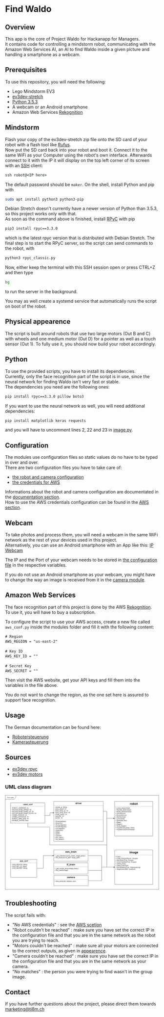 # Find Waldo
## Overview
This app is the core of Project Waldo for Hackanapp for Managers.  
It contains code for controlling a mindstorm robot, communicating with the Amazon Web Services AI, an AI to find Waldo inside a given picture and handling a smartphone as a webcam.

## Prerequisites
To use this repository, you will need the following:
- Lego Mindstorm EV3
- [ev3dev-stretch](https://github.com/ev3dev/ev3dev/releases/download/ev3dev-stretch-2019-03-03/ev3dev-stretch-ev3-generic-2019-03-03.zip)
- [Python 3.5.3](https://www.python.org/downloads/release/python-353/)
- A webcam or an Android smartphone
- Amazon Web Services [Rekognition](https://aws.amazon.com/de/rekognition/)

## Mindstorm
Flash your copy of the ev3dev-stretch zip file onto the SD card of your robot with a flash tool like [Rufus](https://github.com/pbatard/rufus/releases/download/v3.5/rufus-3.5p.exe).  
Now put the SD card back into your robot and boot it. Connect it to the same WiFi as your Computer using the robot's own interface. Afterwards connect to it with the IP it will display on the top left corner of its screen with an [SSH](https://www.howtogeek.com/336775/how-to-enable-and-use-windows-10s-built-in-ssh-commands/) client:
```cmd
ssh robot@<IP here>
``` 
The default password should be `maker`.
On the shell, install Python and pip with
```bash
sudo apt install python3 python3-pip
```
Debian Stretch doesn't currently have a newer version of Python than 3.5.3, so this project works only with that.  
As soon as the command above is finished, install [RPyC](https://pypi.org/project/rpyc/) with pip
```bash
pip3 install rpyc==3.3.0
```
which is the latest rpyc version that is distributed with Debian Stretch.
The final step is to start the RPyC server, so the script can send commands to the robot, with 
```bash
python3 rpyc_classic.py
```
Now, either keep the terminal with this SSH session open or press CTRL+Z and then type
```bash
bg
```
to run the server in the background.  

You may as well create a systemd service that automatically runs the script on boot of the robot.


## Physical appearence

The script is built around robots that use two large motors (Out B and C) with wheels and one medium motor (Out D) for a pointer as well as a touch sensor (Out 1). To fully use it, you should now build your robot accordingly.


## Python
To use the provided scripts, you have to install its dependencies.  
Currently, only the face recognition part of the script is in use, 
since the neural network for finding Waldo isn't very fast or stable.  
The dependencies you need are the following ones:
```cmd
pip install rpyc==3.3.0 pillow boto3
```
If you want to use the neural network as well, you will need additional dependencies:
```cmd
pip install matplotlib keras requests
```
and you will have to uncomment lines 2, 22 and 23 in [image.py](/image.py).

## Configuration
The modules use configuration files so static values do no have to be typed in over and over.  
There are two configuration files you have to take care of:
- [the robot and camera configuration](/modules/robot_conf.py)
- [the credentials for AWS](/modules/aws_conf.py)

Informations about the robot and camera configuration are documentated in the [documentation section](#usage).  
How to use the AWS credentials configuration can be found in the [AWS section](#amazon-web-services).


## Webcam
To take photos and process them, you will need a webcam in the same WiFi network as the rest of your devices used in this project.  
Alternatively, you can use an Android smartphone with an App like this: [IP Webcam](https://play.google.com/store/apps/details?id=com.pas.webcam)  

The IP and the Port of your webcam needs to be stored in [the configuration file](/modules/robot_conf.py) in the respective variables.

If you do not use an Android smartphone as your webcam, you might have to change the way an image is received from it in the [camera module](/modules/camera.py).

## Amazon Web Services
The face recognition part of this project is done by the AWS [Rekognition](https://aws.amazon.com/de/rekognition/).  
To use it, you will have to buy a subscription.

To configure the script to use your AWS access, create a new file called `aws_conf.py` inside the modules folder and fill it with the following content:
```
# Region
AWS_REGION = "us-east-2"

# Key ID
AWS_KEY_ID = ""

# Secret Key
AWS_SECRET = ""
```
Then visit the AWS website, get your API keys and fill them into the variables in the file above.

You do not want to change the region, as the one set here is assured to support face recognition.


## Usage

The German documentation can be found here:  
- [Robotersteuerung](/docs/Robotersteuerung.docx)  
- [Kamerasteuerung](/docs/Kamerasteuerung.docx)


## Sources
- [ev3dev rpyc](https://ev3dev-lang.readthedocs.io/projects/python-ev3dev/en/stable/rpyc.html)
- [ev3dev motors](https://ev3dev-lang.readthedocs.io/projects/python-ev3dev/en/stable/motors.html)

### UML class diagram
![class overview](docs/uml.png)

## Troubleshooting
The script fails with:
- "No AWS credentials" : see the [AWS scetion](#amazon-web-services)
- "Robot couldn't be reached" : make sure you have set the correct IP in the configuration file and that you are in the same network as the robot you are trying to reach.
- "Motors couldn't be reached" : make sure all your motors are connected to the correct outputs, as given in [appearence](#physical-appearence).
- "Camera couldn't be reached" : make sure you have set the correct IP in the configuration file and that you are in the same network as your camera.
- "No matches" : the person you were trying to find wasn't in the group image.

## Contact
If you have further questions about the project, please direct them towards marketing@ti8m.ch